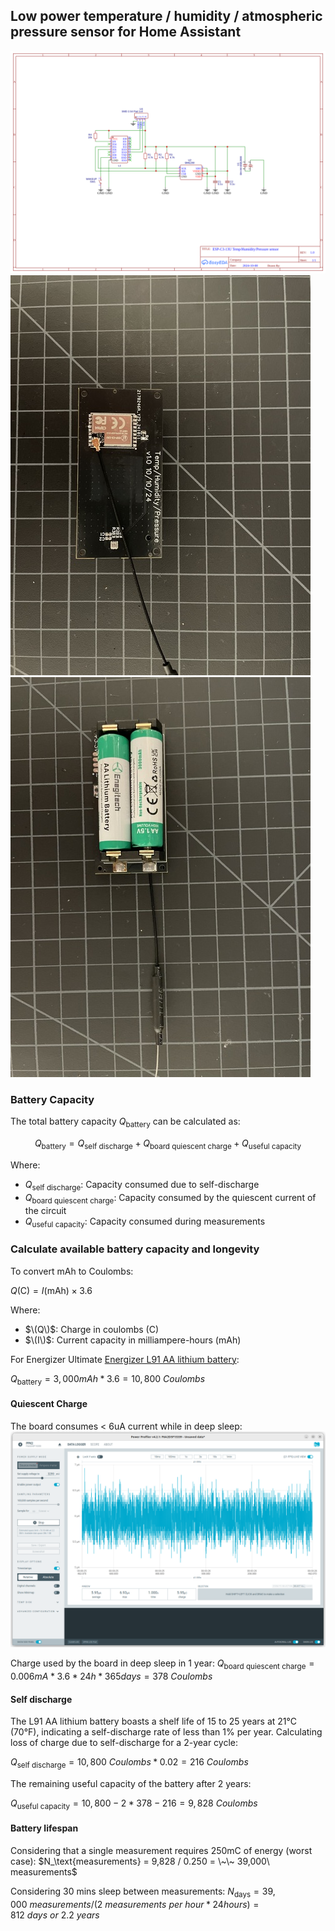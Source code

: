 ## Low power temperature / humidity / atmospheric pressure sensor for Home Assistant

![schematic](https://github.com/iboguslavsky/HA_BME280_wifi_sensor/blob/main/img/schematic_1024x800.png)
<kbd>![front](https://github.com/iboguslavsky/HA_BME280_wifi_sensor/blob/main/img/front_640x480.jpg)</kbd><kbd>![back](https://github.com/iboguslavsky/HA_BME280_wifi_sensor/blob/main/img/back_640x480.jpg)</kbd>

### Battery Capacity 

The total battery capacity $Q_\text{battery}$ can be calculated as:

$$ Q_\text{battery} = Q_\text{self\ discharge} + Q_\text{board quiescent charge} + Q_\text{useful capacity} $$

Where:
- $Q_\text{self\ discharge}$: Capacity consumed due to self-discharge
- $Q_\text{board quiescent\ charge}$: Capacity consumed by the quiescent current of the circuit
- $Q_\text{useful capacity}$: Capacity consumed during measurements


### Calculate available battery capacity and longevity

To convert mAh to Coulombs:

$Q (\text{C}) = I (\text{mAh}) \times 3.6$

Where:
- $\(Q\)$: Charge in coulombs (C)
- $\(I\)$: Current capacity in milliampere-hours (mAh)
  
For Energizer Ultimate [Energizer L91 AA lithium battery](https://data.energizer.com/pdfs/l91.pdf):

$Q_\text{battery} = 3,000 mAh * 3.6 = 10,800\ Coulombs$

#### Quiescent Charge
The board consumes < $6\text{uA}$ current while in deep sleep:
![idle](https://github.com/iboguslavsky/HA_BME280_wifi_sensor/blob/main/img/deep_sleep.png)

Charge used by the board in deep sleep in 1 year:
$Q_\text{board quiescent\ charge} = 0.006mA * 3.6 * 24h * 365days = 378\ Coulombs$

#### Self discharge
The L91 AA lithium battery boasts a shelf life of 15 to 25 years at 21°C (70°F), indicating a self-discharge rate of less than 1% per year. Calculating loss of charge due to self-discharge for a 2-year cycle:

$Q_\text{self\ discharge} = 10,800\ Coulombs * 0.02 = 216\ Coulombs$

The remaining useful capacity of the battery after 2 years:

$Q_\text{useful capacity} = 10,800 - 2 * 378 - 216 = 9,828\ Coulombs$

#### Battery lifespan
Considering that a single measurement requires 250mC of energy (worst case): 
$N_\text{measurements} = 9,828 / 0.250 = \~\~ 39,000\ measurements$

Considering 30 mins sleep between measurements:
$N_\text{days} = 
  39,000\ measurements / (2\ measurements\ per\ hour * 24 hours) = 
  812\ days\ or\ 2.2\ years$
